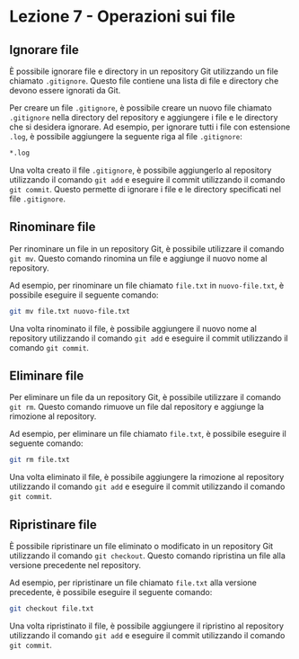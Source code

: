 # Lezione 7 - Operazioni sui file

## Ignorare file

È possibile ignorare file e directory in un repository Git utilizzando un file chiamato `.gitignore`. Questo file contiene una lista di file e directory che devono essere ignorati da Git.

Per creare un file `.gitignore`, è possibile creare un nuovo file chiamato `.gitignore` nella directory del repository e aggiungere i file e le directory che si desidera ignorare. Ad esempio, per ignorare tutti i file con estensione `.log`, è possibile aggiungere la seguente riga al file `.gitignore`:

```bash
*.log
```

Una volta creato il file `.gitignore`, è possibile aggiungerlo al repository utilizzando il comando `git add` e eseguire il commit utilizzando il comando `git commit`. Questo permette di ignorare i file e le directory specificati nel file `.gitignore`.

## Rinominare file

Per rinominare un file in un repository Git, è possibile utilizzare il comando `git mv`. Questo comando rinomina un file e aggiunge il nuovo nome al repository.

Ad esempio, per rinominare un file chiamato `file.txt` in `nuovo-file.txt`, è possibile eseguire il seguente comando:

```bash
git mv file.txt nuovo-file.txt
```

Una volta rinominato il file, è possibile aggiungere il nuovo nome al repository utilizzando il comando `git add` e eseguire il commit utilizzando il comando `git commit`.

## Eliminare file

Per eliminare un file da un repository Git, è possibile utilizzare il comando `git rm`. Questo comando rimuove un file dal repository e aggiunge la rimozione al repository.

Ad esempio, per eliminare un file chiamato `file.txt`, è possibile eseguire il seguente comando:

```bash
git rm file.txt
```

Una volta eliminato il file, è possibile aggiungere la rimozione al repository utilizzando il comando `git add` e eseguire il commit utilizzando il comando `git commit`.

## Ripristinare file

È possibile ripristinare un file eliminato o modificato in un repository Git utilizzando il comando `git checkout`. Questo comando ripristina un file alla versione precedente nel repository.

Ad esempio, per ripristinare un file chiamato `file.txt` alla versione precedente, è possibile eseguire il seguente comando:

```bash
git checkout file.txt
```

Una volta ripristinato il file, è possibile aggiungere il ripristino al repository utilizzando il comando `git add` e eseguire il commit utilizzando il comando `git commit`.

